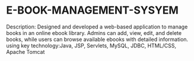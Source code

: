 # E-BOOK-MANAGEMENT-SYSYEM
Description: Designed and developed a web-based application to manage books in an online ebook library. Admins can add, view, edit, and delete books, while users can browse available ebooks with detailed information. using key technology:Java, JSP, Servlets, MySQL, JDBC, HTML/CSS, Apache Tomcat
